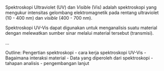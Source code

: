 Spektroskopi Ultraviolet (UV) dan *Visibl*e (Vis) adalah spektroskopi yang mengukur intensitas gelombang elektromagnetik pada rentang ultraviolet (10 - 400 nm) dan *visible* (400 - 700 nm). 

Spektroskopi UV-Vis dapat digunakan untuk menganalisis suatu material dengan melewatkan sumber sinar melalui material tersebut (transmisi). 

...

Outline:
Pengertian spektroskopi - cara kerja spektroskopi UV-Vis - Bagaimana interaksi material - Data yang diperoleh dari spektroskopi - tahapan analisis - pengembangan lanjut